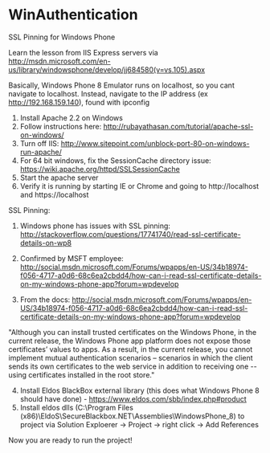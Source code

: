 WinAuthentication
=================

SSL Pinning for Windows Phone

Learn the lesson from IIS Express servers via 
http://msdn.microsoft.com/en-us/library/windowsphone/develop/jj684580(v=vs.105).aspx

Basically, Windows Phone 8 Emulator runs on localhost, so you cant navigate to localhost.
Instead, navigate to the IP address (ex http://192.168.159.140), found with ipconfig


1. Install Apache 2.2 on Windows
2. Follow instructions here: http://rubayathasan.com/tutorial/apache-ssl-on-windows/
3. Turn off IIS: http://www.sitepoint.com/unblock-port-80-on-windows-run-apache/
4. For 64 bit windows, fix the SessionCache directory issue: https://wiki.apache.org/httpd/SSLSessionCache
5. Start the apache server 
6. Verify it is running by starting IE or Chrome and going to http://localhost and https://localhost

SSL Pinning:

1. Windows phone has issues with SSL pinning: http://stackoverflow.com/questions/17741740/read-ssl-certificate-details-on-wp8

2. Confirmed by MSFT employee: 
http://social.msdn.microsoft.com/Forums/wpapps/en-US/34b18974-f056-4717-a0d6-68c6ea2cbdd4/how-can-i-read-ssl-certificate-details-on-my-windows-phone-app?forum=wpdevelop

3. From the docs: http://social.msdn.microsoft.com/Forums/wpapps/en-US/34b18974-f056-4717-a0d6-68c6ea2cbdd4/how-can-i-read-ssl-certificate-details-on-my-windows-phone-app?forum=wpdevelop

"Although you can install trusted certificates on the Windows Phone, in the current release, the Windows Phone app platform does not expose those certificates’ values to apps. As a result, in the current release, you cannot implement mutual authentication scenarios – scenarios in which the client sends its own certificates to the web service in addition to receiving one -- using certificates installed in the root store."

4. Install Eldos BlackBox external library (this does what Windows Phone 8 should have done) - https://www.eldos.com/sbb/index.php#product
5. Install eldos dlls (C:\Program Files (x86)\EldoS\SecureBlackbox.NET\Assemblies\WindowsPhone_8) to project via Solution Exploerer -> Project -> right click -> Add References 

Now you are ready to run the project!

